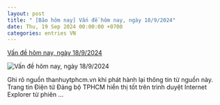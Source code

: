 ```yaml
---
layout: post
title: " [Bão hôm nay] Vấn đề hôm nay, ngày 18/9/2024"
date: Thu, 19 Sep 2024 00:00:00 +0700
categories: entries VN
---
```

[Vấn đề hôm nay, ngày 18/9/2024](https://www.hcmcpv.org.vn/tin-tuc/van-de-hom-nay-ngay-18-9-2024-1491927712)

![Vấn đề hôm nay, ngày 18/9/2024](https://images.hcmcpv.org.vn/res/news/2024/09/18-09-2024-van-de-hom-nay-ngay-1892024-47C07A2B.png)

Ghi rõ nguồn thanhuytphcm.vn khi phát hành lại thông tin từ nguồn này. Trang tin Điện tử Đảng bộ TPHCM hiển thị tốt trên trình duyệt Internet Explorer từ phiên ...

